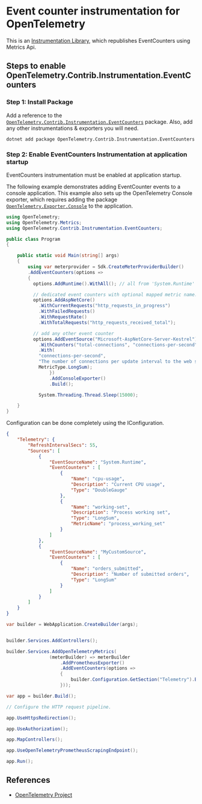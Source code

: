 # Event counter instrumentation for OpenTelemetry

This is an
[Instrumentation Library](https://github.com/open-telemetry/opentelemetry-specification/blob/main/specification/glossary.md#instrumentation-library),
which republishes EventCounters using Metrics Api.

## Steps to enable OpenTelemetry.Contrib.Instrumentation.EventCounters

### Step 1: Install Package

Add a reference to the
[`OpenTelemetry.Contrib.Instrumentation.EventCounters`](https://www.nuget.org/packages/OpenTelemetry.Contrib.Instrumentation.EventCounters)
package. Also, add any other instrumentations & exporters you will need.

```shell
dotnet add package OpenTelemetry.Contrib.Instrumentation.EventCounters
```

### Step 2: Enable EventCounters Instrumentation at application startup

EventCounters instrumentation must be enabled at application startup.

The following example demonstrates adding EventCounter events to a
console application. This example also sets up the OpenTelemetry Console
exporter, which requires adding the package
[`OpenTelemetry.Exporter.Console`](https://www.nuget.org/packages/OpenTelemetry.Exporter.Console)
to the application.

```csharp
using OpenTelemetry;
using OpenTelemetry.Metrics;
using OpenTelemetry.Contrib.Instrumentation.EventCounters;

public class Program
{

    public static void Main(string[] args)
    {
        using var meterprovider = Sdk.CreateMeterProviderBuilder()
        .AddEventCounters(options =>
        {
          options.AddRuntime().WithAll(); // all from 'System.Runtime'

          // dedicated event counters with optional mapped metric name.
          options.AddAspNetCore()
            .WithCurrentRequests("http_requests_in_progress")
            .WithFailedRequests()
            .WithRequestRate()
            .WithTotalRequests("http_requests_received_total");

          // add any other event counter
          options.AddEventSource("Microsoft-AspNetCore-Server-Kestrel")
            .WithCounters("total-connections", "connections-per-second")
            .With(
            "connections-per-second",
            "The number of connections per update interval to the web server",
            MetricType.LongSum);
                })
                .AddConsoleExporter()
                .Build();

            System.Threading.Thread.Sleep(15000);

    }
}
```

Configuration can be done completely using the IConfiguration.

```json
{
    "Telemetry": {
        "RefreshIntervalSecs": 55,
        "Sources": [
            {
                "EventSourceName": "System.Runtime",
                "EventCounters" : [
                    {
                        "Name": "cpu-usage",
                        "Description": "Current CPU usage",
                        "Type": "DoubleGauge"
                    },
                    {
                        "Name": "working-set",
                        "Description": "Process working set",
                        "Type": "LongSum",
                        "MetricName": "process_working_set"
                    }
                ]
            },
            {
                "EventSourceName": "MyCustomSource",
                "EventCounters" : [
                    {
                        "Name": "orders_submitted",
                        "Description": "Number of submitted orders",
                        "Type": "LongSum"
                    }
                ]
            }
        ]
    }
}
```

```csharp
var builder = WebApplication.CreateBuilder(args);


builder.Services.AddControllers();

builder.Services.AddOpenTelemetryMetrics(
                (meterBuilder) => meterBuilder
                    .AddPrometheusExporter()
                    .AddEventCounters(options =>
                    {
                        builder.Configuration.GetSection("Telemetry").Bind(options);
                    }));

var app = builder.Build();

// Configure the HTTP request pipeline.

app.UseHttpsRedirection();

app.UseAuthorization();

app.MapControllers();

app.UseOpenTelemetryPrometheusScrapingEndpoint();

app.Run();
```

## References

* [OpenTelemetry Project](https://opentelemetry.io/)
